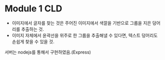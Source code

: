 # Module 1 CLD

- 이미지에서 글자를 찾는 것은 주어진 이미지에서 색깔을 기반으로 그룹을 지은 덩어리를 추출하는 것.
- 이미지 자체에서 윤곽선을 위주로 한 그룹을 추출해낼 수 있다면, 텍스트 덩어리도 손쉽게 찾을 수 있을 것.

서버는 nodejs를 통해서 구현하였음.(Express)
